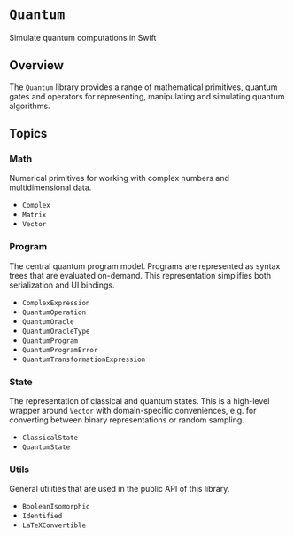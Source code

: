 # ``Quantum``

Simulate quantum computations in Swift

## Overview

The `Quantum` library provides a range of mathematical primitives, quantum gates and operators for representing, manipulating and simulating quantum algorithms.

## Topics

### Math

Numerical primitives for working with complex numbers and multidimensional data.

- ``Complex``
- ``Matrix``
- ``Vector``

### Program

The central quantum program model. Programs are represented as syntax trees that are evaluated on-demand. This representation simplifies both serialization and UI bindings.

- ``ComplexExpression``
- ``QuantumOperation``
- ``QuantumOracle``
- ``QuantumOracleType``
- ``QuantumProgram``
- ``QuantumProgramError``
- ``QuantumTransformationExpression``

### State

The representation of classical and quantum states. This is a high-level wrapper around ``Vector`` with domain-specific conveniences, e.g. for converting between binary representations or random sampling.

- ``ClassicalState``
- ``QuantumState``

### Utils

General utilities that are used in the public API of this library.

- ``BooleanIsomorphic``
- ``Identified``
- ``LaTeXConvertible``
